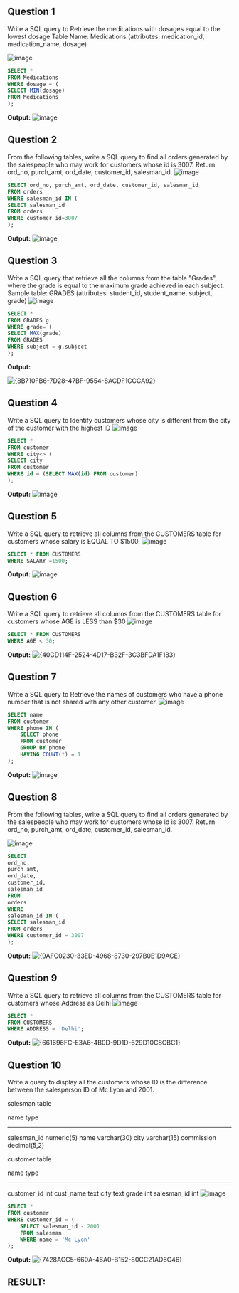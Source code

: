 **Question 1**
--
Write a SQL query to Retrieve the medications with dosages equal to the lowest dosage
Table Name: Medications (attributes: medication_id, medication_name, dosage)

![image](https://github.com/user-attachments/assets/35a9cfc2-de9f-4c39-8905-3b2bb3ea1f24)

```sql
SELECT * 
FROM Medications
WHERE dosage = (
SELECT MIN(dosage)
FROM Medications
);
```

**Output:**
![image](https://github.com/user-attachments/assets/024b3210-5dab-4f00-bb9b-e166a911fe75)

**Question 2**
---
From the following tables, write a SQL query to find all orders generated by the salespeople who may work for customers whose id is 3007. Return ord_no, purch_amt, ord_date, customer_id, salesman_id.
![image](https://github.com/user-attachments/assets/2c7c40c8-80e7-42d8-b986-6b3faf7136ea)

```sql
SELECT ord_no, purch_amt, ord_date, customer_id, salesman_id
FROM orders
WHERE salesman_id IN (
SELECT salesman_id
FROM orders
WHERE customer_id=3007
);
```
**Output:**
![image](https://github.com/user-attachments/assets/0b0d19e6-a235-4729-9193-1e5e963443e8)

**Question 3**
---
Write a SQL query that retrieve all the columns from the table "Grades", where the grade is equal to the maximum grade achieved in each subject.
Sample table: GRADES (attributes: student_id, student_name, subject, grade)
![image](https://github.com/user-attachments/assets/63e62ce2-2d1c-4948-b63f-66222d2f1bc5)

```sql
SELECT *
FROM GRADES g
WHERE grade= (
SELECT MAX(grade)
FROM GRADES
WHERE subject = g.subject
);
```
**Output:**

![{8B710FB6-7D28-47BF-9554-8ACDF1CCCA92}](https://github.com/user-attachments/assets/7073255c-1625-4613-8a15-a27e1d87fbb1)

**Question 4**
---
Write a SQL query to Identify customers whose city is different from the city of the customer with the highest ID
![image](https://github.com/user-attachments/assets/b60f75cb-0e75-4d47-b0c6-1a258f51618a)

```sql
SELECT *
FROM customer
WHERE city<> (
SELECT city
FROM customer
WHERE id = (SELECT MAX(id) FROM customer)
);
```
**Output:**
![image](https://github.com/user-attachments/assets/6da89cfe-975a-488b-bfe8-8f33be4ede1e)

**Question 5**
---
Write a SQL query to retrieve all columns from the CUSTOMERS table for customers whose salary is EQUAL TO $1500.
![image](https://github.com/user-attachments/assets/e47d0579-d1b2-42e2-9f7f-3e9153e69b72)

```sql
SELECT * FROM CUSTOMERS
WHERE SALARY =1500;
```

**Output:**
![image](https://github.com/user-attachments/assets/10923e84-9d75-4060-abf7-0a225bbcb271)

**Question 6**
---
Write a SQL query to retrieve all columns from the CUSTOMERS table for customers whose AGE is LESS than $30
![image](https://github.com/user-attachments/assets/dd764d31-4075-4d5c-81d7-a6b5ec825dca)

```sql
SELECT * FROM CUSTOMERS
WHERE AGE < 30;
```

**Output:**
![{40CD114F-2524-4D17-B32F-3C3BFDA1F183}](https://github.com/user-attachments/assets/ea56d572-ecb6-4529-9158-99f3106caf83)

**Question 7**
---
Write a SQL query to Retrieve the names of customers who have a phone number that is not shared with any other customer.
![image](https://github.com/user-attachments/assets/c6b4a149-da3d-4839-8b6d-e284fc2d67ab)

```sql
SELECT name
FROM customer
WHERE phone IN (
    SELECT phone
    FROM customer
    GROUP BY phone
    HAVING COUNT(*) = 1
);
```
**Output:**
![image](https://github.com/user-attachments/assets/c78776f4-a064-4408-b7fd-b651205d1fe4)

**Question 8**
---
From the following tables, write a SQL query to find all orders generated by the salespeople who may work for customers whose id is 3007. Return ord_no, purch_amt, ord_date, customer_id, salesman_id.

![image](https://github.com/user-attachments/assets/77c72e78-55d3-417c-a09f-5ca4f93e5506)
```sql
SELECT
ord_no,
purch_amt,
ord_date,
customer_id,
salesman_id
FROM
orders
WHERE
salesman_id IN (
SELECT salesman_id
FROM orders
WHERE customer_id = 3007
);
```
**Output:**
![{9AFC0230-33ED-4968-8730-297B0E1D9ACE}](https://github.com/user-attachments/assets/1145c3cf-f90b-469c-9aaf-0a6b65ca9424)

**Question 9**
---
Write a SQL query to retrieve all columns from the CUSTOMERS table for customers whose Address as Delhi
![image](https://github.com/user-attachments/assets/8f557be8-cc3a-40b5-89d6-96fb3a5210ea)

```sql
SELECT * 
FROM CUSTOMERS
WHERE ADDRESS = 'Delhi';
```
**Output:**
![{661696FC-E3A6-4B0D-9D1D-629D10C8CBC1}](https://github.com/user-attachments/assets/20b5d4ee-5618-4983-9773-4a6996bcc590)

**Question 10**
---
Write a query to display all the customers whose ID is the difference between the salesperson ID of Mc Lyon and 2001.

salesman table

name             type
---------------  ---------------
salesman_id      numeric(5)
name                 varchar(30)
city                    varchar(15)
commission       decimal(5,2)

customer table

name         type
-----------  ----------
customer_id  int
cust_name    text
city         text
grade        int
salesman_id  int
![image](https://github.com/user-attachments/assets/2f8d3aba-397d-47fe-b049-bc68368855a9)

```sql
SELECT *
FROM customer
WHERE customer_id = (
    SELECT salesman_id - 2001
    FROM salesman
    WHERE name = 'Mc Lyon'
);
```
**Output:**
![{7428ACC5-660A-46A0-B152-80CC21AD6C46}](https://github.com/user-attachments/assets/bf3707d4-a30d-4903-bc3f-2edece8f73e7)

## RESULT:

